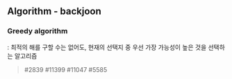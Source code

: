 ## Algorithm  - backjoon

### Greedy algorithm
: 최적의 해를 구할 수는 없어도, 현재의 선택지 중 우선 가장 가능성이 높은 것을 선택하는 알고리즘
> #2839 #11399 #11047 #5585
